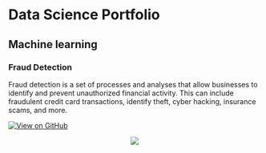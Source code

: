 
# Data Science Portfolio

## Machine learning

### Fraud Detection
Fraud detection is a set of processes and analyses that allow businesses to identify and prevent unauthorized financial activity. This can include fraudulent credit card transactions, identify theft, cyber hacking, insurance scams, and more.


[![View on GitHub](https://img.shields.io/badge/GitHub-View_on_GitHub-blue?logo=GitHub)](https://github.com/VipinJaguri/fraud_detection)

<center><img src="images/PngItem_3559421.png"/></center>


